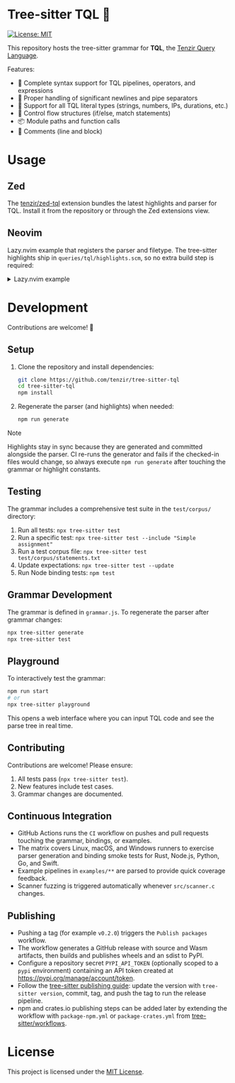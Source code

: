# Tree-sitter TQL 🌳

[![License: MIT](https://img.shields.io/badge/License-MIT-green.svg)](https://opensource.org/licenses/MIT)

This repository hosts the tree-sitter grammar for **TQL**, the [Tenzir Query Language](https://docs.tenzir.com/explanations/language).

Features:

- 🚀 Complete syntax support for TQL pipelines, operators, and expressions
- 📝 Proper handling of significant newlines and pipe separators
- 🔢 Support for all TQL literal types (strings, numbers, IPs, durations, etc.)
- 🔀 Control flow structures (if/else, match statements)
- 📦 Module paths and function calls
- 💬 Comments (line and block)

# Usage

## Zed

The [tenzir/zed-tql](https://github.com/tenzir/zed-tql) extension bundles the
latest highlights and parser for TQL. Install it from the repository or through
the Zed extensions view.

## Neovim

Lazy.nvim example that registers the parser and filetype. The tree-sitter
highlights ship in `queries/tql/highlights.scm`, so no extra build step is
required:

<details>
<summary>Lazy.nvim example</summary>

```lua
return {
  'nvim-treesitter/nvim-treesitter',
  build = ':TSUpdate',
  dependencies = {
    'tenzir/tree-sitter-tql',
  },
  opts = function(_, opts)
    opts.ensure_installed = {
      'bash',
      'c',
      'comment',
      'cpp',
      'fish',
      'json',
      'lua',
      'markdown',
      'python',
      'r',
      'tql',
      'yaml',
    }

    opts.highlight = {
      enable = true,
      additional_vim_regex_highlighting = true,
    }

    opts.incremental_selection = {
      enable = true,
      keymaps = {
        init_selection = '<CR>',
        scope_incremental = '<CR>',
        node_incremental = '<TAB>',
        node_decremental = '<S-TAB>',
      },
    }

    return opts
  end,
  config = function(_, opts)
    local parser_config = require('nvim-treesitter.parsers').get_parser_configs()
    parser_config.tql = {
      install_info = {
        url = 'https://github.com/tenzir/tree-sitter-tql',
        files = { 'src/parser.c' },
        branch = 'main',
      },
      filetype = 'tql',
    }

    require('nvim-treesitter.configs').setup(opts)
    vim.filetype.add({ extension = { tql = 'tql' } })
  end,
}
```

</details>

# Development

Contributions are welcome! 🎉

## Setup

1. Clone the repository and install dependencies:

   ```bash
   git clone https://github.com/tenzir/tree-sitter-tql
   cd tree-sitter-tql
   npm install
   ```

2. Regenerate the parser (and highlights) when needed:

   ```bash
   npm run generate
   ```

> [!NOTE]
> Highlights stay in sync because they are generated and committed alongside
> the parser. CI re-runs the generator and fails if the checked-in files would
> change, so always execute `npm run generate` after touching the grammar or
> highlight constants.

## Testing

The grammar includes a comprehensive test suite in the `test/corpus/` directory:

1. Run all tests: `npx tree-sitter test`
2. Run a specific test: `npx tree-sitter test --include "Simple assignment"`
3. Run a test corpus file: `npx tree-sitter test test/corpus/statements.txt`
4. Update expectations: `npx tree-sitter test --update`
5. Run Node binding tests: `npm test`

## Grammar Development

The grammar is defined in `grammar.js`. To regenerate the parser after grammar
changes:

```bash
npx tree-sitter generate
npx tree-sitter test
```

## Playground

To interactively test the grammar:

```bash
npm run start
# or
npx tree-sitter playground
```

This opens a web interface where you can input TQL code and see the parse tree in real time.

## Contributing

Contributions are welcome! Please ensure:

1. All tests pass (`npx tree-sitter test`).
2. New features include test cases.
3. Grammar changes are documented.

## Continuous Integration

- GitHub Actions runs the `CI` workflow on pushes and pull requests touching the grammar, bindings, or examples.
- The matrix covers Linux, macOS, and Windows runners to exercise parser generation and binding smoke tests for Rust, Node.js, Python, Go, and Swift.
- Example pipelines in `examples/**` are parsed to provide quick coverage feedback.
- Scanner fuzzing is triggered automatically whenever `src/scanner.c` changes.

## Publishing

- Pushing a tag (for example `v0.2.0`) triggers the `Publish packages` workflow.
- The workflow generates a GitHub release with source and Wasm artifacts, then builds and publishes wheels and an sdist to PyPI.
- Configure a repository secret `PYPI_API_TOKEN` (optionally scoped to a `pypi` environment) containing an API token created at https://pypi.org/manage/account/token.
- Follow the [tree-sitter publishing guide](https://tree-sitter.github.io/tree-sitter/creating-parsers/6-publishing.html): update the version with `tree-sitter version`, commit, tag, and push the tag to run the release pipeline.
- npm and crates.io publishing steps can be added later by extending the workflow with `package-npm.yml` or `package-crates.yml` from [tree-sitter/workflows](https://github.com/tree-sitter/workflows).

# License

This project is licensed under the [MIT License](LICENSE).
